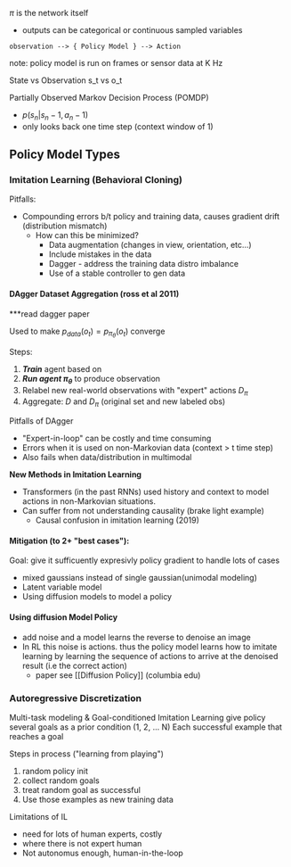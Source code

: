 

$\pi$ is the network itself
- outputs can be categorical or continuous sampled variables

```
observation --> { Policy Model } --> Action 
```

note: policy model is run on frames or sensor data at K Hz

State vs Observation
s_t vs o_t

Partially Observed Markov Decision Process (POMDP)
* $p(s_n | s_n-1, a_n-1)$
* only looks back one time step (context window of 1)

## Policy Model Types

### Imitation Learning (Behavioral Cloning)

Pitfalls: 
- Compounding errors b/t policy and training data, causes gradient drift (distribution mismatch) 
	- How can this be minimized?
		- Data augmentation (changes in view, orientation, etc...)
		- Include mistakes in the data
		- Dagger - address the training data distro imbalance
		- Use of a stable controller to gen data



#### DAgger Dataset Aggregation (ross et al 2011)
***read dagger paper

Used to make $p_{data}(o_t) = p_{\pi_{\theta}}(o_t)$ converge

Steps:
1. ***Train*** agent based on 
2. ***Run agent $\pi_\theta$*** to produce observation
3. Relabel new real-world observations with "expert" actions $D_\pi$ 
4. Aggregate: $D$ and $D_\pi$ (original set and new labeled obs)

Pitfalls of DAgger
* "Expert-in-loop" can be costly and time consuming
* Errors when it is used on non-Markovian data (context > t time step)
* Also fails when data/distribution in multimodal

**New Methods in Imitation Learning**
- Transformers (in the past RNNs) used history and context to model actions in non-Markovian situations.
- Can suffer from not understanding causality (brake light example) 
	- Causal confusion in imitation learning (2019)
#### Mitigation (to 2+ "best cases"):
Goal: give it sufficuently expresivly policy gradient to handle lots of cases
 - mixed gaussians instead of single gaussian(unimodal modeling)
 - Latent variable model
 - Using diffusion models to model a policy

#### Using diffusion Model Policy
- add noise and a model learns the reverse to denoise an image 
- In RL this noise is actions. thus the policy model learns how to imitate learning by learning the sequence of actions to arrive at the denoised result (i.e the correct action)
	- paper see [[Diffusion Policy]] (columbia edu)


### Autoregressive Discretization


Multi-task modeling & Goal-conditioned Imitation Learning
give policy several goals as a prior condition (1, 2, ... N)
Each successful example that reaches a goal

Steps in process ("learning from playing")
1. random policy init
2. collect random goals
3. treat random goal as successful
4. Use those examples as new training data


Limitations of IL
- need for lots of human experts, costly
- where there is not expert human
- Not autonomus enough, human-in-the-loop

